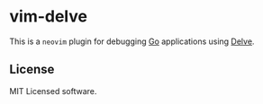 vim-delve
=========

This is a `neovim` plugin for debugging [Go](https://golang.org) applications
using [Delve](https://github.com/derekparker/delve).

License
-------

MIT Licensed software.
